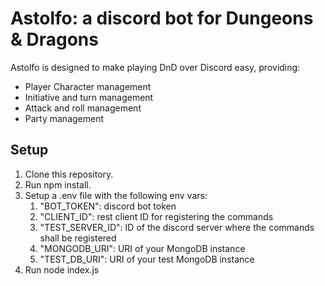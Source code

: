 # Astolfo: a discord bot for Dungeons & Dragons

Astolfo is designed to make playing DnD over Discord easy, providing:
- Player Character management
- Initiative and turn management
- Attack and roll management
- Party management

## Setup

1. Clone this repository.
2. Run npm install.
3. Setup a .env file with the following env vars:
    1. "BOT_TOKEN": discord bot token
    2. "CLIENT_ID": rest client ID for registering the commands
    3. "TEST_SERVER_ID": ID of the discord server where the commands shall be registered
    4. "MONGODB_URI": URI of your MongoDB instance
    5. "TEST_DB_URI": URI of your test MongoDB instance
4. Run node index.js

